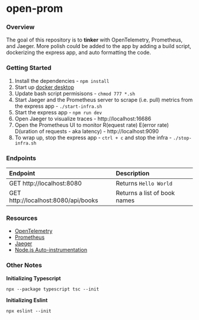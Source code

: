 # open-prom

### Overview

The goal of this repository is to **tinker** with OpenTelemetry, Prometheus, and Jaeger. More polish could be added to the app by adding a build script, dockerizing the express app, and auto formatting the code.

### Getting Started

1. Install the dependencies - `npm install`
2. Start up [docker desktop](https://www.docker.com/products/docker-desktop/)
3. Update bash script permisisons - `chmod 777 *.sh`
4. Start Jaeger and the Prometheus server to scrape (i.e. pull) metrics from the express app - `./start-infra.sh`
5. Start the express app - `npm run dev`
6. Open Jaeger to visualize traces - http://localhost:16686
7. Open the Prometheus UI to monitor R(equest rate) E(error rate) D(uration of requests - aka latency) - http://localhost:9090
8. To wrap up, stop the express app - `ctrl + c` and stop the infra - `./stop-infra.sh`

### Endpoints

Endpoint | Description
:--|:--|
GET http://localhost:8080 | Returns `Hello World`
GET http://localhost:8080/api/books | Returns a list of book names

### Resources

- [OpenTelemetry](https://opentelemetry.io/)
- [Prometheus](https://prometheus.io/)
- [Jaeger](https://www.jaegertracing.io/docs/1.21/opentelemetry/)
- [Node.js Auto-instrumentation](https://github.com/open-telemetry/opentelemetry-js-contrib/tree/main/metapackages/auto-instrumentations-node#readme)

### Other Notes

**Initializing Typescript**

`npx --package typescript tsc --init`

**Initializing Eslint**

`npx eslint --init`

